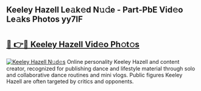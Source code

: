 ## Keeley Hazell Le𝚊k𝚎d N𝚞𝚍e - Part-PbE Vid𝚎o Le𝚊ks Photos yy7IF

# <h2><a href="http://fbg5fu.evod.top/?m=Keeley+Hazell">🔗 👉🔴 Keeley Hazell Vid𝚎o Ph𝚘t𝚘s</a></h2>

[![Keeley Hazell N𝚞d𝚎s](https://i.imgur.com/8V9OHl7.gif)](http://fbg5fu.evod.top/?m=Keeley+Hazell)
Online personality Keeley Hazell and content creator, recognized for publishing dance and lifestyle material through solo and collaborative dance routines and mini vlogs. Public figures Keeley Hazell are often targeted by critics and opponents. 
